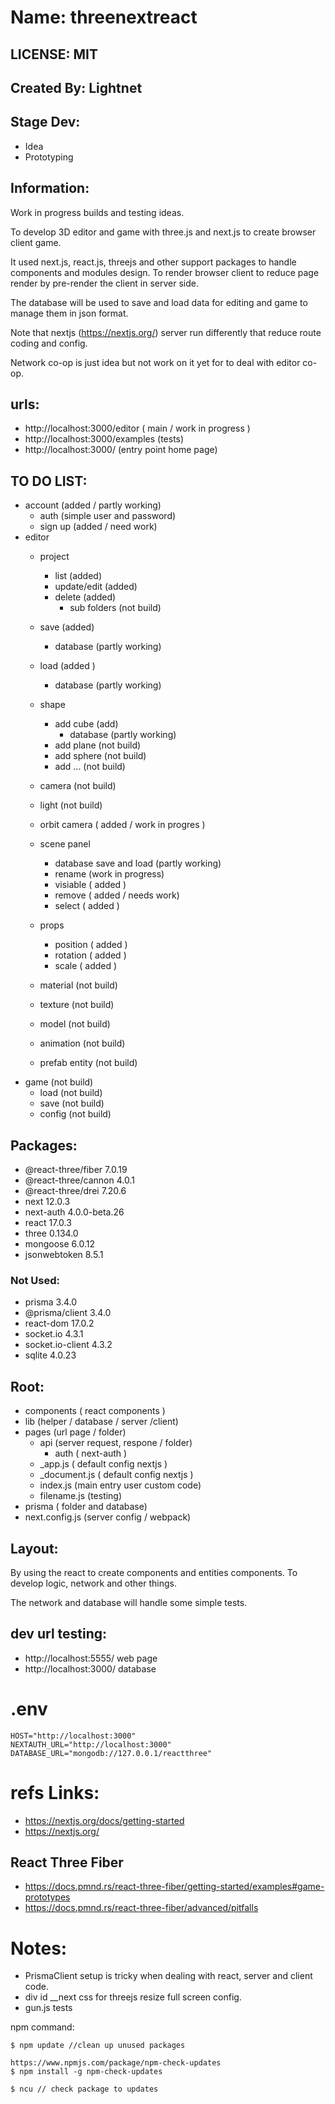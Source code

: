 # Name: threenextreact

## LICENSE: MIT

## Created By: Lightnet

## Stage Dev:
- Idea
- Prototyping

## Information:
  Work in progress builds and testing ideas.

  To develop 3D editor and game with three.js and next.js to create browser client game.

  It used next.js, react.js, threejs and other support packages to handle components and modules design. To render browser client to reduce page render by pre-render the client in server side.

  The database will be used to save and load data for editing and game to manage them in json format.

  Note that nextjs (https://nextjs.org/) server run differently that reduce route coding and config.

  Network co-op is just idea but not work on it yet for to deal with editor co-op.

## urls:
- http://localhost:3000/editor ( main / work in progress )
- http://localhost:3000/examples (tests)
- http://localhost:3000/ (entry point home page)

## TO DO LIST:
- account (added / partly working)
  - auth (simple user and password)
  - sign up (added / need work)
- editor
  - project
    - list (added)
    - update/edit (added)
    - delete (added)
      - sub folders (not build)
  - save (added) 
    - database  (partly working)
  - load (added ) 
    - database (partly working)
  - shape
    - add cube (add)
      - database (partly working)
    - add plane (not build)
    - add sphere (not build)
    - add ... (not build)
  - camera (not build)
  - light (not build)
  - orbit camera ( added / work in progres )

  - scene panel
    - database save and load (partly working)
    - rename (work in progress)
    - visiable ( added )
    - remove ( added / needs work)
    - select ( added )
  - props
    - position ( added )
    - rotation ( added )
    - scale ( added )
  - material  (not build)
  - texture  (not build)
  - model  (not build)
  - animation  (not build)
  - prefab entity  (not build)
- game  (not build)
  - load  (not build)
  - save  (not build)
  - config  (not build)

## Packages:
- @react-three/fiber 7.0.19
- @react-three/cannon 4.0.1
- @react-three/drei 7.20.6
- next 12.0.3
- next-auth 4.0.0-beta.26
- react 17.0.3
- three 0.134.0
- mongoose 6.0.12
- jsonwebtoken 8.5.1

### Not Used:
- prisma 3.4.0
- @prisma/client 3.4.0
- react-dom 17.0.2
- socket.io 4.3.1
- socket.io-client 4.3.2
- sqlite 4.0.23

## Root:
 - components ( react components )
 - lib (helper / database / server /client)
 - pages (url page / folder)
    - api (server request, respone / folder)
      - auth ( next-auth )
    - _app.js ( default config nextjs )
    - _document.js ( default config nextjs )
    - index.js (main entry user custom code)
    - filename.js (testing)
 - prisma ( folder and database)
 - next.config.js (server config / webpack)

## Layout:
  By using the react to create components and entities components. To develop logic, network and other things.

  The network and database will handle some simple tests.

## dev url testing:
- http://localhost:5555/ web page
- http://localhost:3000/ database

# .env
```
HOST="http://localhost:3000"
NEXTAUTH_URL="http://localhost:3000"
DATABASE_URL="mongodb://127.0.0.1/reactthree"
```

# refs Links:
- https://nextjs.org/docs/getting-started
- https://nextjs.org/

## React Three Fiber
- https://docs.pmnd.rs/react-three-fiber/getting-started/examples#game-prototypes
- https://docs.pmnd.rs/react-three-fiber/advanced/pitfalls

# Notes: 
- PrismaClient setup is tricky when dealing with react, server and client code.
- div id __next css for threejs resize full screen config.
- gun.js tests

npm command:
```
$ npm update //clean up unused packages

https://www.npmjs.com/package/npm-check-updates
$ npm install -g npm-check-updates

$ ncu // check package to updates
```
